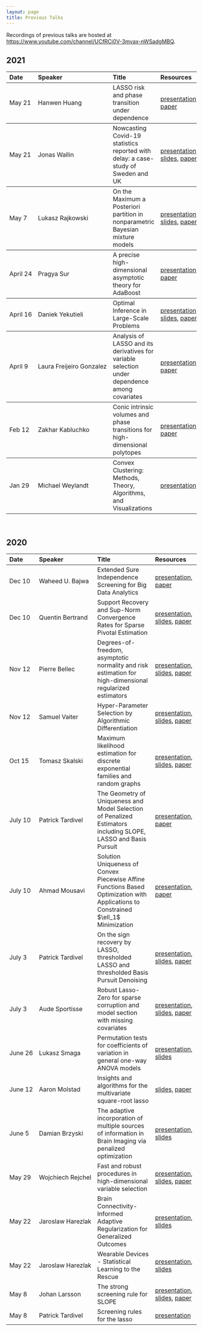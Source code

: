 ```yaml
---
layout: page
title: Previous Talks
---
```


<style>
    .talks td:nth-child(1)  {white-space: nowrap;}
    .talks td:nth-child(2)  {white-space: nowrap;}
</style>

Recordings of previous talks are hosted at
<https://www.youtube.com/channel/UCfRCi0V-3mvax-nWSadgMBQ>.

## 2021

<table class="talks">
  <thead>
    <tr>
      <th style="text-align: left">Date</th>
      <th style="text-align: left">Speaker</th>
      <th style="text-align: left">Title</th>
      <th style="text-align: left">Resources</th>
    </tr>
  </thead>
  <tbody>
    <tr>
      <td style="text-align: left">May 21</td>
      <td style="text-align: left">Hanwen Huang</td>
      <td style="text-align: left">LASSO risk and phase transition under dependence</td>
      <td style="text-align: left">
        <a href="https://youtu.be/UaigCx0dnng">presentation</a>,
        <a href="https://arxiv.org/abs/2103.16035">paper</a>
      </td>
    </tr>
  </tbody><tbody>
  <tbody>
    <tr>
      <td style="text-align: left">May 21</td>
      <td style="text-align: left">Jonas Wallin</td>
      <td style="text-align: left">Nowcasting Covid-19 statistics reported with delay: a case-study of Sweden and UK</td>
      <td style="text-align: left">
        <a href="https://youtu.be/RHLPu389PNY">presentation</a>,
        <a href="/slides/210521-wallin.pdf">slides</a>,
        <a href="https://arxiv.org/abs/2006.06840">paper</a></td>
    </tr>
  </tbody><tbody>
    <tr>
      <td style="text-align: left">May 7</td>
      <td style="text-align: left">Lukasz Rajkowski</td>
      <td style="text-align: left">On the Maximum a Posteriori partition in nonparametric Bayesian mixture models</td>
      <td style="text-align: left">
        <a href="https://youtu.be/czYn_pR4Qwk">presentation</a>,
        <a href="/slides/210507-rajkowski.pdf">slides</a>,
        <a href="https://projecteuclid.org/journals/bayesian-analysis/volume-14/issue-2/Analysis-of-the-Maximal-a-Posteriori-Partition-in-the-Gaussian/10.1214/18-BA1114.full">paper</a></td>
    </tr>
  </tbody>
  <tbody>
    <tr>
      <td style="text-align: left">April 24</td>
      <td style="text-align: left">Pragya Sur</td>
      <td style="text-align: left">A precise high-dimensional asymptotic theory for AdaBoost</td>
      <td style="text-align: left">
        <a href="https://youtu.be/cR3VLE6vljc">presentation</a>,
        <a href="https://arxiv.org/abs/2002.01586">paper</a></td>
    </tr>
  </tbody>
  <tbody>
    <tr>
      <td style="text-align: left">April 16</td>
      <td style="text-align: left">Daniek Yekutieli</td>
      <td style="text-align: left">Optimal Inference in Large-Scale Problems</td>
      <td style="text-align: left">
        <a href="https://youtu.be/3iTlESJLd1g">presentation</a>,
        <a href="/slides/210416-yekutieli.pdf">slides</a>,
        <a href="https://arxiv.org/abs/1908.08444">paper</a></td>
    </tr>
  </tbody>
  <tbody>
    <tr>
      <td style="text-align: left">April 9</td>
      <td style="text-align: left">Laura Freijeiro Gonzalez</td>
      <td style="text-align: left">Analysis of LASSO and its derivatives for variable selection under dependence among covariates</td>
      <td style="text-align: left"><a href="https://youtu.be/QZYGnvMGkp0">presentation</a>, <a href="https://arxiv.org/pdf/2012.11470.pdf">paper</a></td>
    </tr>
  </tbody>
  <tbody>
    <tr>
      <td style="text-align: left">Feb 12</td>
      <td style="text-align: left">Zakhar Kabluchko</td>
      <td style="text-align: left">Conic intrinsic volumes and phase transitions for high-dimensional polytopes</td>
      <td style="text-align: left"><a href="https://youtu.be/PZgX_mB6eks">presentation</a>, <a href="https://arxiv.org/abs/1303.6672">paper</a></td>
    </tr>
  </tbody>
  <tbody>
    <tr>
      <td style="text-align: left">Jan 29</td>
      <td style="text-align: left">Michael Weylandt</td>
      <td style="text-align: left">Convex Clustering: Methods, Theory, Algorithms, and Visualizations</td>
      <td style="text-align: left"><a href="https://youtu.be/Dp7_I4s0S_s">presentation</a></td>
    </tr>
  </tbody>
</table>

<br>

## 2020

<table class="talks">
  <thead>
    <tr>
      <th style="text-align: left">Date</th>
      <th style="text-align: left">Speaker</th>
      <th style="text-align: left">Title</th>
      <th style="text-align: left">Resources</th>
    </tr>
  </thead>
  <tbody>
    <tr>
      <td style="text-align: left">Dec 10</td>
      <td style="text-align: left">Waheed U. Bajwa</td>
      <td style="text-align: left">Extended Sure Independence Screening for Big Data Analytics</td>
      <td style="text-align: left"><a href="https://youtu.be/0Bk1RMBHHK8">presentation</a>, <a href="https://arxiv.org/abs/1708.06077">paper</a></td>
    </tr>
    <tr>
      <td style="text-align: left">Dec 10</td>
      <td style="text-align: left">Quentin Bertrand</td>
      <td style="text-align: left">Support Recovery and Sup-Norm Convergence Rates for Sparse Pivotal Estimation</td>
      <td style="text-align: left"><a href="https://youtu.be/bOe0Y1zOISo">presentation</a>, <a href="/slides/201210-bertrand.pdf">slides</a>, <a href="http://proceedings.mlr.press/v108/massias20a/massias20a.pdf">paper</a></td>
    </tr>
    <tr>
      <td style="text-align: left">Nov 12</td>
      <td style="text-align: left">Pierre Bellec</td>
      <td style="text-align: left">Degrees-of-freedom, asymptotic normality and risk estimation for high-dimensional regularized estimators</td>
      <td style="text-align: left"><a href="https://youtu.be/XXDB5WsvnoE">presentation</a>, <a href="/slides/201112-bellec.pdf">slides</a>, <a href="https://arxiv.org/abs/2008.11840">paper</a></td>
    </tr>
    <tr>
      <td style="text-align: left">Nov 12</td>
      <td style="text-align: left">Samuel Vaiter</td>
      <td style="text-align: left">Hyper-Parameter Selection by Algorithmic Differentiation</td>
      <td style="text-align: left"><a href="https://youtu.be/l1kkjfoJAyA">presentation</a>, <a href="/slides/201112-vaiter.pdf">slides</a>, <a href="https://proceedings.icml.cc/static/paper_files/icml/2020/1831-Paper.pdf">paper</a></td>
    </tr>
    <tr>
      <td style="text-align: left">Oct 15</td>
      <td style="text-align: left">Tomasz Skalski</td>
      <td style="text-align: left">Maximum likelihood estimation for discrete exponential families and random graphs</td>
      <td style="text-align: left"><a href="https://youtu.be/BEknVoPytBM">presentation</a>, <a href="/slides/201015-skalski.pdf">slides</a>, <a href="https://arxiv.org/abs/1911.13143">paper</a></td>
    </tr>
    <tr>
      <td style="text-align: left">July 10</td>
      <td style="text-align: left">Patrick Tardivel</td>
      <td style="text-align: left">The Geometry of Uniqueness and Model Selection of Penalized Estimators including SLOPE, LASSO and Basis Pursuit</td>
      <td style="text-align: left"><a href="https://youtu.be/A718BdOfQA0">presentation</a>, <a href="https://arxiv.org/abs/2004.09106">paper</a></td>
    </tr>
    <tr>
      <td style="text-align: left">July 10</td>
      <td style="text-align: left">Ahmad Mousavi</td>
      <td style="text-align: left">Solution Uniqueness of Convex Piecewise Affine Functions Based Optimization with Applications to Constrained $\ell_1$ Minimization</td>
      <td style="text-align: left"><a href="https://youtu.be/F09FkdUz0hs">presentation</a>, <a href="https://arxiv.org/abs/1711.05882">paper</a></td>
    </tr>
    <tr>
      <td style="text-align: left">July 3</td>
      <td style="text-align: left">Patrick Tardivel</td>
      <td style="text-align: left">On the sign recovery by LASSO, thresholded LASSO and thresholded Basis Pursuit Denoising</td>
      <td style="text-align: left"><a href="https://youtu.be/Eo2_H0Wrzbc">presentation</a>, <a href="/slides/200703-tardivel.pdf">slides</a>, <a href="https://hal.archives-ouvertes.fr/hal-01956603v4">paper</a></td>
    </tr>
    <tr>
      <td style="text-align: left">July 3</td>
      <td style="text-align: left">Aude Sportisse</td>
      <td style="text-align: left">Robust Lasso-Zero for sparse corruption and model section with missing covariates</td>
      <td style="text-align: left"><a href="https://youtu.be/sPt-JhmNZtU">presentation</a>, <a href="/slides/200703-sportisse.pdf">slides</a>, <a href="https://arxiv.org/abs/2005.05628">paper</a></td>
    </tr>
    <tr>
      <td style="text-align: left">June 26</td>
      <td style="text-align: left">Lukasz Smaga</td>
      <td style="text-align: left">Permutation tests for coefficients of variation in general one-way ANOVA models</td>
      <td style="text-align: left"><a href="https://youtu.be/nMsjKcgDgek">presentation</a>, <a href="/slides/200626-smaga.pdf">slides</a></td>
    </tr>
    <tr>
      <td style="text-align: left">June 12</td>
      <td style="text-align: left">Aaron Molstad</td>
      <td style="text-align: left">Insights and algorithms for the multivariate square-root lasso</td>
      <td style="text-align: left"><a href="/slides/200612-molstad.pdf">slides</a>, <a href="https://arxiv.org/pdf/1909.05041">paper</a></td>
    </tr>
    <tr>
      <td style="text-align: left">June 5</td>
      <td style="text-align: left">Damian Brzyski</td>
      <td style="text-align: left">The adaptive incorporation of multiple sources of information in Brain Imaging via penalized optimization</td>
      <td style="text-align: left"><a href="https://youtu.be/FKTZxSrmHTM">presentation</a>, <a href="/slides/200605-brzyski.pdf">slides</a></td>
    </tr>
    <tr>
      <td style="text-align: left">May 29</td>
      <td style="text-align: left">Wojchiech Rejchel</td>
      <td style="text-align: left">Fast and robust procedures in high-dimensional variable selection</td>
      <td style="text-align: left"><a href="https://youtu.be/VCc-O3oA40k">presentation</a>, <a href="/slides/200529-rejchel.pdf">slides</a>, <a href="https://arxiv.org/abs/1905.05876">paper</a></td>
    </tr>
    <tr>
      <td style="text-align: left">May 22</td>
      <td style="text-align: left">Jaroslaw Harezlak</td>
      <td style="text-align: left">Brain Connectivity-Informed Adaptive Regularization for Generalized Outcomes</td>
      <td style="text-align: left"><a href="https://youtu.be/1H-qgkYhn68">presentation</a>, <a href="/slides/200522-harezlak-brainimaging.pdf">slides</a></td>
    </tr>
    <tr>
      <td style="text-align: left">May 22</td>
      <td style="text-align: left">Jaroslaw Harezlak</td>
      <td style="text-align: left">Wearable Devices - Statistical Learning to the Rescue</td>
      <td style="text-align: left"><a href="https://youtu.be/B-fmWt3otnE">presentation</a>, <a href="/slides/200522-harezlak-accelerometry.pdf">slides</a></td>
    </tr>
    <tr>
      <td style="text-align: left">May 8</td>
      <td style="text-align: left">Johan Larsson</td>
      <td style="text-align: left">The strong screening rule for SLOPE</td>
      <td style="text-align: left"><a href="https://youtu.be/oPqaZt0klMg">presentation</a>, <a href="/slides/200508-johanlarsson.pdf">slides</a>, <a href="http://arxiv.org/abs/2005.03730">paper</a></td>
    </tr>
    <tr>
      <td style="text-align: left">May 8</td>
      <td style="text-align: left">Patrick Tardivel</td>
      <td style="text-align: left">Screening rules for the lasso</td>
      <td style="text-align: left"><a href="https://youtu.be/iFQPQw2Gzt8">presentation</a></td>
    </tr>
  </tbody>
</table>
